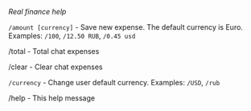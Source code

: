 *Real finance help*

  `/amount [currency]` - Save new expense. The default currency is Euro. Examples: `/100`, `/12.50 RUB`, `/0.45 usd`

  /total - Total chat expenses

  /clear - Clear chat expenses
  
  `/currency` - Change user default currency. Examples: `/USD`, `/rub`

  /help - This help message